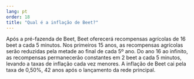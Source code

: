 ```yaml
---
lang: pt
order: 18
title: "Qual é a inflação de Beet?"
---
```


Após a pré-fazenda de Beet, Beet oferecerá recompensas agrícolas de 16 beet a cada 5 minutos. Nos primeiros 15 anos, as recompensas agrícolas serão reduzidas pela metade ao final de cada 5º ano. Do ano 16 ao infinito, as recompensas permanecerão constantes em 2 beet a cada 5 minutos, levando a taxas de inflação cada vez menores. A inflação de Beet cai pela taxa de 0,50%, 42 anos após o lançamento da rede principal.
